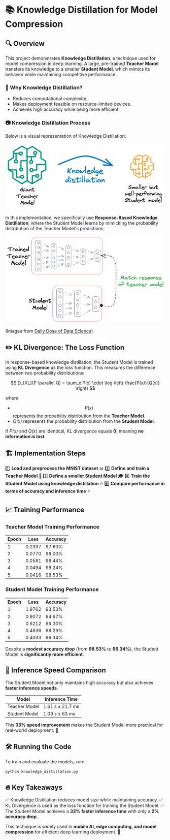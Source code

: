# 📚 Knowledge Distillation for Model Compression

## 🔍 Overview

This project demonstrates **Knowledge Distillation**, a technique used for model compression in deep learning. A large, pre-trained **Teacher Model** transfers its knowledge to a smaller **Student Model**, which mimics its behavior while maintaining competitive performance.

### 📌 Why Knowledge Distillation?
- Reduces computational complexity.
- Makes deployment feasible on resource-limited devices.
- Achieves high accuracy while being more efficient.

### 📷 Knowledge Distillation Process
Below is a visual representation of Knowledge Distillation:

![Knowledge Distillation](images/knowledge_distillation.png)

In this implementation, we specifically use **Response-Based Knowledge Distillation**, where the Student Model learns by mimicking the probability distribution of the Teacher Model's predictions.

![Response-Based Knowledge Distillation](images/response_based.png)

(Images from [Daily Dose of Data Science](https://www.dailydoseofds.com/model-compression-a-critical-step-towards-efficient-machine-learning/))

## ✏️ KL Divergence: The Loss Function

In response-based knowledge distillation, the Student Model is trained using **KL Divergence** as the loss function. This measures the difference between two probability distributions:

$$
D_{KL}(P \parallel Q) = \sum_x P(x) \cdot \log \left( \frac{P(x)}{Q(x)} \right)
$$

where:
- $$P(x)$$ represents the probability distribution from the **Teacher Model**.
- *Q(x)* represents the probability distribution from the **Student Model**.

If *P(x)* and *Q(x)* are identical, KL divergence equals **0**, meaning **no information is lost**.

## 🏗 Implementation Steps

1️⃣ **Load and preprocess the MNIST dataset** 📊
2️⃣ **Define and train a Teacher Model** 🏫
3️⃣ **Define a smaller Student Model** 🎓
4️⃣ **Train the Student Model using knowledge distillation** 🔥
5️⃣ **Compare performance in terms of accuracy and inference time** ⚡

## 📈 Training Performance

### **Teacher Model Training Performance**
| Epoch | Loss | Accuracy |
|--------|--------|------------|
| 1 | 0.2337 | 97.60% |
| 2 | 0.0770 | 98.00% |
| 3 | 0.0581 | 98.44% |
| 4 | 0.0494 | 98.24% |
| 5 | 0.0416 | 98.53% |

### **Student Model Training Performance**
| Epoch | Loss | Accuracy |
|--------|--------|------------|
| 1 | 1.9762 | 93.53% |
| 2 | 0.9072 | 94.67% |
| 3 | 0.6212 | 96.30% |
| 4 | 0.4836 | 96.29% |
| 5 | 0.4033 | 96.34% |

Despite a **modest accuracy drop** (from **98.53%** to **96.34%**), the Student Model is **significantly more efficient**.

## 🚀 Inference Speed Comparison

The Student Model not only maintains high accuracy but also achieves **faster inference speeds**.

| Model | Inference Time |
|--------|----------------|
| Teacher Model | 1.61 s ± 21.7 ms |
| Student Model | 1.09 s ± 63 ms |

This **33% speed improvement** makes the Student Model more practical for real-world deployment. 🚀

## 🛠 Running the Code

To train and evaluate the models, run:
```bash
python knowledge_distillation.py
```

## 🔥 Key Takeaways
✅ Knowledge Distillation reduces model size while maintaining accuracy.
✅ KL Divergence is used as the loss function for training the Student Model.
✅ The Student Model achieves a **33% faster inference time** with only a **2% accuracy drop**.

This technique is widely used in **mobile AI, edge computing, and model compression** for efficient deep learning deployment. 🚀